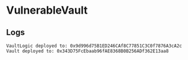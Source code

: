 # VulnerableVault


## Logs
```
VaultLogic deployed to: 0x9d996d75B1ED246CAf8C77851C3C0f7876A3cA2c
Vault deployed to: 0x343D75FcEbaab96fAE8368B0B256ADf362E13aa8
```
